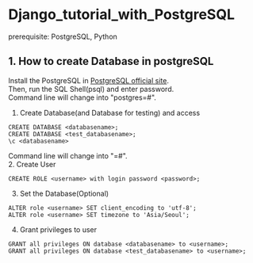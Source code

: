 # Django_tutorial_with_PostgreSQL
prerequisite: PostgreSQL, Python
## 1. How to create Database in postgreSQL
Install the PostgreSQL in [PostgreSQL official site](https://www.postgresql.org/).   
Then, run the SQL Shell(psql) and enter password.   
Command line will change into "postgres=#".    
1. Create Database(and Database for testing) and access
```
CREATE DATABASE <databasename>;
CREATE DATABASE <test_databasename>;
\c <databasename>
```
Command line will change into "<databasename>=#".    
2. Create User
```
CREATE ROLE <username> with login password <password>;
```
3. Set the Database(Optional)
```
ALTER role <username> SET client_encoding to 'utf-8';   
ALTER role <username> SET timezone to 'Asia/Seoul';   
```
4. Grant privileges to user   
```
GRANT all privileges ON database <databasename> to <username>;
GRANT all privileges ON database <test_databasename> to <username>;
```
